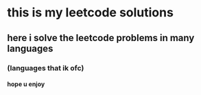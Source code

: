 # this is my leetcode solutions 

## here i solve the leetcode problems in many languages
### (languages that ik ofc)

#### hope u enjoy 
